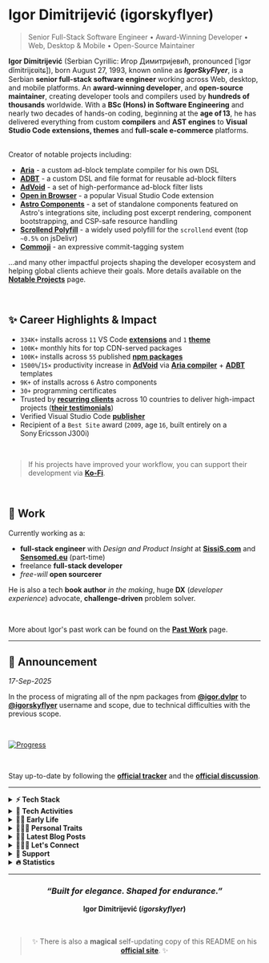 # Igor Dimitrijević (igorskyflyer)

> Senior Full-Stack Software Engineer • Award-Winning Developer • Web, Desktop & Mobile • Open-Source Maintainer

<div data-no-restyle>
  <strong>Igor Dimitrijević</strong> (Serbian Cyrillic: Игор Димитријевић, pronounced [ˈiɡɔr dǐmitrijɛʋitɕ]), born August 27, 1993, known online as <strong><em>IgorSkyFlyer</em></strong>, is a Serbian <strong>senior full-stack software engineer</strong> working across Web, desktop, and mobile platforms. An <strong>award-winning developer</strong>, and <strong>open-source maintainer</strong>, creating developer tools and compilers used by <strong>hundreds of thousands</strong> worldwide. With a <strong>BSc (Hons) in Software Engineering</strong> and nearly two decades of hands-on coding, beginning at the <strong>age of 13</strong>, he has delivered everything from custom <strong>compilers</strong> and <strong>AST engines</strong> to <strong>Visual Studio Code extensions, themes</strong> and <strong>full-scale e-commerce</strong> platforms.

  <br>
  <br>

Creator of notable projects including:

- [**Aria**](https://github.com/aria-toolkit) - a custom ad-block template compiler for his own DSL
- [**ADBT**](https://github.com/adbt-lang) - a custom DSL and file format for reusable ad-block filters
- [**AdVoid**](https://github.com/the-advoid/ad-void) - a set of high-performance ad-block filter lists
- [**Open in Browser**](https://marketplace.visualstudio.com/items?itemName=igordvlpr.open-in-browser) - a popular Visual Studio Code extension
- [**Astro Components**](https://astro.build/integrations?search=igor.dvlpr) - a set of standalone components featured on Astro's integrations site, including post excerpt rendering, component bootstrapping, and CSP-safe resource handling
- [**Scrollend Polyfill**](https://www.jsdelivr.com/package/gh/igorskyflyer/npm-scrollend-polyfill?tab=stats) - a widely used polyfill for the `scrollend` event (top `~0.5%` on jsDelivr)
- [**Commoji**](https://github.com/igorskyflyer/commoji) - an expressive commit-tagging system

…and many other impactful projects shaping the developer ecosystem and helping global clients achieve their goals. More details available on the [**Notable Projects**](https://github.com/igorskyflyer/igorskyflyer/blob/main/NOTABLE_PROJECTS.md) page.

  <br>

## ✨ Career Highlights & Impact

- `334K+` installs across `11` VS Code [**extensions**](https://marketplace.visualstudio.com/search?term=igordvlpr&target=VSCode&category=All%20categories&sortBy=Relevance) and `1` [**theme**](https://marketplace.visualstudio.com/search?term=igordvlpr&target=VSCode&category=Themes&sortBy=Relevance)
- `100K+` monthly hits for top CDN-served packages
- `100K+` installs across `55` published [**npm packages**](https://www.npmjs.com/~igorskyflyer)
- `1500%`/`15×` productivity increase in [**AdVoid**](https://github.com/the-advoid/ad-void#-productivity-gains) via [**Aria compiler**](https://github.com/aria-toolkit) + [**ADBT**](https://github.com/adbt-lang) templates
- `9K+` of installs across `6` Astro components
- `30+` programming certificates
- Trusted by [**recurring clients**](https://github.com/igorskyflyer/igorskyflyer/blob/main/PAST_WORK.md) across 10 countries to deliver high-impact projects ([**their testimonials**](https://github.com/igorskyflyer/igorskyflyer/blob/main/TESTIMONIALS.md))
- Verified Visual Studio Code [**publisher**](https://marketplace.visualstudio.com/publishers/igordvlpr)
- Recipient of a `Best Site` award (`2009`, age `16`, built entirely on a Sony Ericsson J300i)

</div>

<br>

> If his projects have improved your workflow, you can support their development via [**Ko-Fi**](https://ko-fi.com/igorskyflyer).

<br>

## 💼 Work

Currently working as a:

<ul data-no-restyle>
  <li><strong>full-stack engineer</strong> with <em>Design and Product Insight</em> at <a href="https://www.sissis.com"><strong>SissiS.com</strong></a> and <a href="https://www.sensomed.eu"><strong>Sensomed.eu</strong></a> (part-time)</li>
  <li>freelance <strong>full-stack developer</strong></li>
  <li><em>free-will</em> <strong>open sourcerer</strong></li>
</ul>

He is also a tech **book author** _in the making_, huge **DX** (_developer experience_) advocate, **challenge-driven** problem solver.

<br>

More about Igor's past work can be found on the [**Past Work**](https://github.com/igorskyflyer/igorskyflyer/blob/main/PAST_WORK.md) page.

---

## 📢 Announcement

_17-Sep-2025_

In the process of migrating all of the npm packages from [**@igor.dvlpr**](https://www.npmjs.com/~igor.dvlpr) to [**@igorskyflyer**](https://www.npmjs.com/~igorskyflyer) username and scope, due to technical difficulties with the previous scope.

<br>

<a href="https://github.com/igorskyflyer/project-nextwave/milestone/1"><img src="https://img.shields.io/github/milestones/progress/igorskyflyer/project-nextwave/1?style=for-the-badge&label=Progress" alt="Progress"></a>

<br>

Stay up-to-date by following the [**official tracker**](https://github.com/igorskyflyer/project-nextwave/milestone/1) and the [**official discussion**](https://github.com/orgs/community/discussions/169922).

---

<details>
  <summary><strong>⚡ Tech Stack</strong></summary>
  <br>
  <em><strong>Explore by role:</strong></em>
  <br>
  <br>
  <a href="https://github.com/igorskyflyer?tab=repositories&q=front-end"><img src="https://raw.githubusercontent.com/igorskyflyer/igorskyflyer/refs/heads/main/assets/front-end.png" alt="Igor Dimitrijević (igorskyflyer) - Front-End Development Projects Portfolio" width="90" height="25" loading="lazy"></a>
  <a href="https://github.com/igorskyflyer?tab=repositories&q=back-end"><img src="https://raw.githubusercontent.com/igorskyflyer/igorskyflyer/refs/heads/main/assets/back-end.png" alt="Igor Dimitrijević (igorskyflyer) - Back-End Development Projects Portfolio" width="90" height="25" loading="lazy"></a>
  <a href="https://github.com/igorskyflyer?tab=repositories&q=full-stack"><img src="https://raw.githubusercontent.com/igorskyflyer/igorskyflyer/refs/heads/main/assets/full-stack.png" alt="Igor Dimitrijević (igorskyflyer) - Full-Stack Development Projects Showcase" width="90" height="25" loading="lazy"></a>
  <br>
  <br>
  <em><strong>or by the technology used:</strong></em>
  <br>
  <br>
🌎 <strong>Web:</strong> <a href="https://github.com/igorskyflyer?tab=repositories&q=html"><strong>HTML</strong></a>, <a href="https://github.com/igorskyflyer?tab=repositories&q=css"><strong>CSS</strong></a>, <a href="https://github.com/igorskyflyer?tab=repositories&q=sass"><strong>Sass</strong></a>, <a href="https://github.com/igorskyflyer?tab=repositories&q=javascript"><strong>JavaScript</strong></a>, <a href="https://github.com/igorskyflyer?tab=repositories&q=typescript"><strong>TypeScript</strong></a>, <a href="https://github.com/igorskyflyer?tab=repositories&q=node"><strong>Node.js</strong></a>, <a href="https://github.com/igorskyflyer?tab=repositories&q=php"><strong>PHP</strong></a>, <a href="https://github.com/igorskyflyer?tab=repositories&q=astro"><strong>Astro</strong></a>, <a href="https://github.com/igorskyflyer?tab=repositories&q=pwa"><strong>PWA</strong></a>, <a href="https://github.com/igorskyflyer?tab=repositories&q=wordpress"><strong>WordPress</strong></a>, <a href="https://github.com/igorskyflyer?tab=repositories&q=woocommerce"><strong>WooCommerce</strong></a>
<br>
🖥️ <strong>Desktop:</strong> <a href="https://github.com/igorskyflyer?tab=repositories&q=c%23"><strong>C#</strong></a>, <a href="https://github.com/igorskyflyer?tab=repositories&q=pascal"><strong>Pascal</strong></a>, <a href="https://github.com/igorskyflyer?tab=repositories&q=delphi"><strong>Delphi</strong></a>
<br>
📱 <strong>Mobile:</strong> <a href="https://github.com/igorskyflyer?tab=repositories&language=java"><strong>Java</strong></a> (Android), <a href="https://github.com/igorskyflyer?tab=repositories&q=flutter"><strong>Flutter</strong></a>
<br>
🦄 <strong>UI / UX:</strong> Figma, Affinity Designer, Adobe XD / Illustrator / Photoshop
<br>
🛠️ <strong>Tooling:</strong> esbuild, Vite, Biome, Vitest, Composer
<br>
🦖 <strong>Extensibility:</strong> <a href="https://github.com/igorskyflyer?tab=repositories&q=vscode"><strong>VS Code extensions / themes</strong></a>, <a href="https://github.com/igorskyflyer?tab=repositories&q=userscript"><strong>UserScripts</strong></a>
<br>
🌿 <strong>Environments:</strong> Windows, WSL (Ubuntu), Linux (Mint, Manjaro)
<br>
❄️ <strong>Platforms:</strong> Cloudflare, Vercel, Netlify
<br>
<br>

</details>

<details>
  <summary><strong>🤖 Tech Activities</strong></summary>
  <br>
  In addition, Igor:
  <br>
  🐛 squashes bugs for money on <a href="https://hackerone.com/igorskyflyer"><strong>HackerOne</strong></a>

  <ul data-no-restyle>
    <li>🦕 <strong><code>1</code></strong> bug bounty completed so far</li>
  </ul>
  🐦‍🔥 enjoys manufacturing <a href="https://jsr.io/@igorskyflyer"><strong>JSR</strong></a> packages
  <br>
  🎀 enjoys crafting <a href="https://www.npmjs.com/~igorskyflyer"><strong>npm packages</strong></a>
  <br>
  🔨 enjoys forging Visual Studio Code APIs:
  <ul data-no-restyle>
    <li>⚖️&nbsp; <code>1</code> <a href="https://github.com/igorskyflyer/npm-vscode-folderpicker"><strong>custom API</strong></a> so far</li>
  </ul>
  🧃 enjoys building <a href="https://marketplace.visualstudio.com/publishers/igordvlpr"><strong>Visual Studio Code extensions</strong></a>
  <br>
  🧩 enjoys assembling <a href="https://github.com/marketplace?query=igorskyflyer"><strong>GitHub Actions</strong></a>:
  <ul data-no-restyle>
    <li>🛸 <code>1</code> <a href="https://github.com/marketplace?query=igorskyflyer"><strong>action</strong></a> so far</li>
  </ul>
  🪸 enjoys engineering packages on <a href="https://socket.dev/npm/user/igorskyflyer/packages"><strong>Socket</strong></a>
  <br>
  🐦 enjoys shaping packages on <a href="https://classic.yarnpkg.com/en/packages?q=%40igorskyflyer"><strong>YarnPkg</strong></a>
  <br>
  🪶 enjoys carving packages on <a href="https://packages.ecosyste.ms/registries/npmjs.org/maintainers/igorskyflyer"><strong>EcoSyste.ms</strong></a>
  <br>
  🦦 enjoys producing <a href="https://pkg.go.dev/search?q=igorskyflyer&m=package"><strong>Go/Golang modules</strong></a>:
  <ul data-no-restyle>
    <li>🐢 <code>1</code> <a href="https://pkg.go.dev/search?q=igorskyflyer&m=package"><strong>module</strong></a> so far</li>
  </ul>
  🪼 enjoys sharing his projects on <a href="https://www.jsdelivr.com/?query=igorskyflyer"><strong>jsDelivr</strong></a>
  <br>
  🦭 enjoys coding <strong>UserScripts</strong> on GreasyFork:
  <ul data-no-restyle>
    <li>🪰 <code>2</code> <a href="https://greasyfork.org/en/users/1002054-igorskyflyer"><strong>UserScripts</strong></a> so far</li>
  </ul>
  📑 enjoys translating projects - <em>pro bono</em>, on Crowdin:
  <ul data-no-restyle>
    <li>💬 <code>2</code> <a href="https://crowdin.com/profile/igorskyflyer/"><strong>translated projects</strong></a> so far</li>
  </ul>
  🎠 enjoys making <a href="https://packagist.org/users/igorskyflyer/packages/"><strong>Packagist</strong></a> packages
  <br>
  🐣 is excited about these upcoming technologies:
  <a href="https://pyscript.net"><strong>PyScript</strong></a>,
  <a href="https://formkit.com"><strong>FormKit</strong></a>,
  <a href="https://github.com/carbon-language/carbon-lang"><strong>Carbon</strong></a>,
  <a href="https://www.cloudflare.com/en-gb/web3/"><strong>Web3</strong></a>
  <br>
  🏅 has completed Google's Foobar challenge
  <br>
  🌱 is currently learning
  AI,
  <a href="https://react.dev/"><strong>React</strong></a>
  <a href="https://www.rust-lang.org"><strong>Rust</strong></a>,
  <br>
  🤝 is looking for help with his <a href="https://github.com/igorskyflyer?tab=repositories&sort=stargazers"><strong>open-source</strong></a> projects
  <br>
  🤼 enjoys exchanging opinions with his peers at <a href="https://github.com/microsoft/vscode/issues?q=is%3Aissue+sort%3Aupdated-desc+author%3Aigorskyflyer+"><strong>VS Code</strong></a>
  <br>
  🧪 does front-end experiments on his <a href="https://codepen.io/igorskyflyer/pens/public/"><strong>CodePen</strong></a> such as:

  <blockquote>
    🔳 &nbsp;<a href="https://codepen.io/igorskyflyer/pen/XvbQpp"><strong>3D Cube</strong></a>
    <br>
    💻 &nbsp;<a href="https://codepen.io/igorskyflyer/pen/orWEjo"><strong>CSS Laptop</strong></a>
    <br>
    💠 &nbsp;<a href="https://codepen.io/igorskyflyer/pen/PrdKej"><strong>Diamond Menu</strong></a>
    <br>
    🛣️ &nbsp;<a href="https://codepen.io/igorskyflyer/pen/QXBrXz"><strong>CSS Road</strong></a>
    <br>
    🍦 &nbsp;<a href="https://codepen.io/igorskyflyer/pen/ydaMYJ"><strong>CSS Ice-Cream</strong></a>
    <br>
    📱 &nbsp;<a href="https://codepen.io/igorskyflyer/pen/pmGyGR"><strong>CSS Mobile Phone</strong></a>
    <br>
    🎷 &nbsp;<a href="https://codepen.io/igorskyflyer/pen/OYaLrb"><strong>Audio Player</strong></a> and
    <br>
    ♾️ &nbsp;still to come.
  </blockquote>
  ⚔️ battles on <a href="https://cssbattle.dev?via=igorskyflyer"><strong>CSS Battles</strong></a>
  <br>
  🏀 dribbles on <a href="https://dribbble.com/igorskyflyer"><strong>Dribbble</strong></a>
  <br>
  📝 posts snippets on his <a href="https://gist.github.com/igorskyflyer"><strong>Gist</strong></a>
  <br>
  ⚙️ cherishes automatizing things, has tons of dev-utils written in PowerShell, Node and Python
  <br>
  <span id="recursion"></span>
  🦘 loves adding new applications to the <a href="https://github.com/microsoft/winget-pkgs/"><strong>WinGet-Pkgs</strong></a> repository:
  <ul data-no-restyle>
    <li>🦑 added <code>9</code> <a href="https://github.com/microsoft/winget-pkgs/pulls?q=is%3Apr+author%3Aigorskyflyer"><strong>applications</strong></a> so far</li>
  </ul>
  🔃 can teach you about recursion - read <a href="https://github.com/igorskyflyer#recursion"><strong>about recursion</strong></a> to learn more
  <br>
</details>

<details>
  <summary><strong>👶🏼 Early Life</strong></summary>
  <br>
  Igor was born on August 27, 1993, in Kraljevo, Serbia. From a very young age, he was a curious boy who loved discovering new things, with a gift for logic and linguistics, and notably, without going through the usual process of sounding out words letter by letter, he began reading fluently in Serbian (his native language), in both Latin and Cyrillic scripts, at the age of 5½. He was always keen on technology and everything tech-related, fascinated by how things work, analyzing and reverse engineering them, even from a very young age. His fascination with technology began with cellphones and gaming consoles. At the same time, through various video games and later TV shows (mostly crime shows), he was learning English, his first foreign language, which he continued improving through formal education. Having neither a family background in IT nor knowledge of the English language, he was left to his own devices, which further sparked his curiosity.
  <br>
  <br>
  Beyond the tech world, he has conversational proficiency in Spanish, gained through <strong>self-study</strong> and daily exposure, and a background in French from his school years, where he excelled academically. Growing up speaking <strong>Serbian</strong> gave him natural comprehension of related South Slavic languages like <strong>Croatian</strong>, <strong>Bosnian</strong>, and <strong>Montenegrin</strong>, due to their mutual intelligibility.
  <br>
  <br>
  At the end of sixth grade, around the age of 13, he began learning to code, starting with <strong>HTML</strong>, <strong>CSS</strong>, and eventually <strong>JavaScript</strong> on a 1.5-inch screen (<em>Sony Ericsson J300i</em>) because he didn't own a computer. He spent <strong>over 8 hours a day</strong> reading and experimenting. Often, after playing outside with friends, he would pull out the phone and start building HTML pages on <em>Peperonity</em> - while they gathered around, curious and amused, watching each line take shape. Once he had mastered the basics, he created several <em>Peperonity</em> sites that became some of the platform's most popular at the time. He then dove deeper into <strong>JavaScript</strong> and built a new site on <em>XTgem</em>, which he entered into a multi-category <code>Best Website</code> contest organized by the XTgem team in 2009. His site (<em>skywap.xtgem.com</em>) <strong>won an award</strong>. Without a modern setup, Igor's curiosity and persistence became his most powerful tools.
  <br>
  <br>
  In high school (gymnasium, 4 years), Igor was an <strong>exemplary</strong> IT student, earning repeated commendations from professors. After <strong>HTML</strong>, <strong>CSS</strong>, and <strong>JavaScript</strong>, he learned <strong>PHP</strong> with <strong>WordPress</strong>, and excelled in <strong>Pascal</strong> (console apps) and <strong>Delphi</strong> (<strong><em>Object Pascal</em></strong>, GUI apps) despite not owning a computer to practise at home. He developed a strong fascination with <strong>Latin</strong> for its structure and elegance. Separately, he built a habit of translating unfamiliar math concepts into programming logic to understand them. While studying determinants, he built a solver app on his LG Cookie phone, finished the test in 20 minutes, left his professor astonished, and earned top marks and praise for ingenuity.
  <br>
  <br>
  After finishing high school, he created his next website named NeoVisio that was based on WordPress and it was the first website that brought him some money. When he saved enough, he bought his <strong>first laptop</strong> at the age of 18 and started attending the Faculty of Technical Sciences in Čačak, Serbia.
  <br>
  <br>
  <strong>Software engineering</strong> was his main field of study, where he learned <strong>UML</strong>, <strong>C</strong>, <strong>C#</strong>, ethics, mathematics, marketing, psychology - among many others.
  He did both solo and team projects in his college days. While studying there, he got captivated by <strong>C#</strong> and started learning it not only in college but also through self-study at home because he is a firm believer and devotee of <strong><em>autodidacticism</em></strong>.
  <br>
  <br>
  During his studies, he <strong>gave programming classes</strong> to other, fellow students and high-school students as well and started doing <strong>freelance development</strong> which further <strong>expanded</strong> his tech stack and expertise. In his college days he was always seeking for intellectual challenges, one of them being given by one of his professors, to create a mathematical software that Igor named <a href="https://github.com/igorskyflyer/calculus-ex"><strong>CalculusEx</strong></a>, a custom-built solver for equations using the linear programming method. The mentioned professor said that nobody was able to solve it the past 5 years since he came up with it, for which Igor got a 10 (A) and was praised by the professor.
  <br>
  <br>
  Over time, Igor expanded his expertise to encompass more than 18 programming languages not as an exercise in breadth, but in building systems where these technologies interoperate with purpose. This polyglot fluency allowed him to develop cohesive, cross-platform ecosystems: from browser extensions and desktop utilities to mobile applications and command-line tools, all designed with performance and developer experience in mind.
  <br>
  <br>
  Igor began creating open-source projects primarily out of necessity - developing tools, fixes, and concepts that were not yet available. Others found these contributions beneficial. Developers began to adopt them, including some companies. Over time, he became involved in various projects beyond his own. This included bug fixes, refinements, and recommendations. It was never about receiving recognition. He firmly believed that things should function properly - and if they did not, he would ensure that they would. By solving what needed to be solved, Igor ended up building a connected ecosystem - tools, libraries, and concepts that didn't just coexist, but relied on each other. <em>What started as a necessity became a structure.</em>
  <br>
</details>

<details>
  <summary><strong>🚶🏼‍♂️ Personal Traits</strong></summary>
  <br>
  👟 loves taking long walks &amp; runs:
  <br>
  <br>
  <strong>🏆 PR - <em>May 8, 2018</em>🥇</strong>
  <br>
  <ul data-no-restyle>
    <li>
    <code>26.17km/16.26mi</code>
    </li>
    <li>
      <code>32855 steps</code>
    </li>
    <li>
    <code>1091 kcal</code>
    </li>
  </ul>
  🌱 adores being in touch with <strong>nature</strong>
  <br>
  ⚡ practices <strong>stoicism</strong> - acts on what's his, lets the rest pass
  <br>
  🐒 adheres to the <strong>metaphysical naturalism</strong>
  <br>
  😽 <strong>rescues</strong> and fosters <strong>animals</strong>: mostly cats, some dogs, and the occasional sparrow or goldfish
  <br>
  🎬 loves <strong>watching</strong> movies, series &amp; anime, see his <a href="https://bramble-mechanic-9d4.notion.site/f745de2862da4612b6e9ff043059bca4?v=486691dde1c84c85ac07ec5bc11fa086"><strong>watchlist</strong></a>
  <br>
  🎮 plays <strong>games</strong> in his spare time, see his <a href="https://bramble-mechanic-9d4.notion.site/196b7dc72eeb80a98843d6faff9cb896?v=196b7dc72eeb80d884e5000c8f32a4f5"><strong>game list</strong></a>
  <br>
  🐬 is a firm believer in <strong>autodidacticism</strong>
  <br>
  🎧 is a huge <strong>audiophile</strong>, even posts EuroVision videos on his <a href="https://www.youtube.com/playlist?list=PLrZjhEsxZp5g-wAOPiwUMeUiCzbn9kwB_"><strong>YouTube channel</strong></a>
  <br>🎭 is also known as:
  <strong>Igor Dimitrijević</strong>,
  <strong>igorskyflyer</strong>,
  <strong>Игор Димитријевић</strong>
  <br>
  🤭 fun fact: call him if you need to &quot;<em>clean up</em>&quot; your buffet 🍖🥩🍟🍕🌮🌯🍔🍩🥧
  <br>
</details>

<details>
  <summary><strong>✍🏼 Latest Blog Posts</strong></summary>
  <br>
  Posts on his blog <a href="https://igorskyflyer.me/blog"><strong>igorskyflyer.me</strong></a>:
  <!-- BLOG-POST-LIST:START -->
<br>- <a href="https://igorskyflyer.me/blog/npm-valid-scopes-not-working-on-windows/" target="_blank"><strong><em>npm valid scopes not working on Windows ✋🏼</em></strong></a>
<br>- <a href="https://igorskyflyer.me/blog/chrome-flags-to-enable-or-not/" target="_blank"><strong><em>Chrome flags to enable or not 🚩</em></strong></a>
<br>- <a href="https://igorskyflyer.me/blog/why-i-moved-from-netlify-to-cloudflare-and-why-you-might-want-too/" target="_blank"><strong><em>Why I moved from Netlify to Cloudflare and why you might want too 👨🏼‍🚀</em></strong></a>
<br>- <a href="https://igorskyflyer.me/blog/vscode-npm-bin/" target="_blank"><strong><em>Fix Node binaries in VS Code Terminal 🐢</em></strong></a>
<br>- <a href="https://igorskyflyer.me/blog/how-to-write-low-performance-css-animations/" target="_blank"><strong><em>How to write low performance CSS animations 🐌</em></strong></a><!-- BLOG-POST-LIST:END -->
<br>
</details>

<details>
  <summary><strong>🙆🏻‍♂️ Let&#39;s Connect</strong></summary>
  <br>
  <div align="center">
    <!-- 1st row -->
    <a href="https://www.npmjs.com/~igorskyflyer"><img src="https://raw.githubusercontent.com/igorskyflyer/igorskyflyer/main/assets/npm.png" width="42" height="42" alt="Igor Dimitrijević (igorskyflyer) - Official npm Packages & Open-Source Profile" loading="lazy"></a>
    <a href="https://marketplace.visualstudio.com/publishers/igordvlpr"><img src="https://raw.githubusercontent.com/igorskyflyer/igorskyflyer/main/assets/microsoft.png" width="42" height="42" alt="Igor Dimitrijević (igorskyflyer) - Verified Microsoft Visual Studio Code Publisher" loading="lazy"></a>
    <a href="https://codepen.io/igorskyflyer"><img src="https://raw.githubusercontent.com/igorskyflyer/igorskyflyer/main/assets/codepen.png" width="42" height="42" alt="Igor Dimitrijević (igorskyflyer) - CodePen Front-End Experiments & UI Demos" loading="lazy"></a>
    <a href="https://g.dev/igorskyflyer"><img src="https://raw.githubusercontent.com/igorskyflyer/igorskyflyer/main/assets/play-store.png" width="42" height="42" alt="Igor Dimitrijević (igorskyflyer) - Google Play Store Developer Profile" loading="lazy"></a>
    <a href="https://ko-fi.com/igorskyflyer"><img src="https://raw.githubusercontent.com/igorskyflyer/igorskyflyer/main/assets/ko-fi-logo.png" width="42" height="42" alt="Support Igor Dimitrijević (igorskyflyer) - Ko-Fi Open-Source Funding Page" loading="lazy"></a>
    <a href="https://cssbattle.dev/player/igorskyflyer"><img src="https://raw.githubusercontent.com/igorskyflyer/igorskyflyer/main/assets/cssbattle.png" width="42" height="42" alt="Igor Dimitrijević (igorskyflyer) - CSSBattle Creative Coding Challenges" loading="lazy"></a>
    <br>
    <!-- 2nd row -->
    <a href="https://igorskyflyer.bio"><img src="https://raw.githubusercontent.com/igorskyflyer/igorskyflyer/main/assets/gravatar.png" width="42" height="42" alt="Igor Dimitrijević (igorskyflyer) - Gravatar Developer Identity Profile" loading="lazy"></a>
    <a href="https://app.pluralsight.com/profile/igorskyflyer"><img src="https://raw.githubusercontent.com/igorskyflyer/igorskyflyer/main/assets/pluralsight.png" width="42" height="42" alt="Igor Dimitrijević (igorskyflyer) - Pluralsight Tech Skills & Learning Profile" loading="lazy"></a>
    <a href="https://stackoverflow.com/users/3864203/skyflyer"><img src="https://raw.githubusercontent.com/igorskyflyer/igorskyflyer/main/assets/stack-overflow.png" width="42" height="42" alt="Igor Dimitrijević (igorskyflyer) - Stack Overflow Developer Q&A Contributions" loading="lazy"></a>
    <a href="https://www.instagram.com/igorskyflyer/"><img src="https://raw.githubusercontent.com/igorskyflyer/igorskyflyer/main/assets/instagram.png" width="42" height="42" alt="Igor Dimitrijević (igorskyflyer) - Instagram Visual Portfolio & Updates" loading="lazy"></a>
    <a href="https://www.tiktok.com/@igorskyflyer"><img src="https://raw.githubusercontent.com/igorskyflyer/igorskyflyer/main/assets/tiktok.png" width="42" height="42" alt="Igor Dimitrijević (igorskyflyer) - TikTok Short-Form Creative Content" loading="lazy"></a>
    <a href="https://youtube.com/@igorskyflyer"><img src="https://raw.githubusercontent.com/igorskyflyer/igorskyflyer/main/assets/youtube.png" width="42" height="42" alt="Igor Dimitrijević (igorskyflyer) - YouTube EuroVision-related Content" loading="lazy"></a>
    <br>
    <!-- 3rd row -->
    <a href="https://dribbble.com/igorskyflyer"><img src="https://raw.githubusercontent.com/igorskyflyer/igorskyflyer/main/assets/dribbble.png" width="42" height="42" alt="Igor Dimitrijević (igorskyflyer) - Dribbble UI/UX Design Portfolio" loading="lazy"></a>
    <a href="https://www.threads.net/@igorskyflyer"><img src="https://raw.githubusercontent.com/igorskyflyer/igorskyflyer/main/assets/threads.png" width="42" height="42" alt="Igor Dimitrijević (igorskyflyer) - Threads Developer Insights & Photography" loading="lazy"></a>
    <a href="https://beacons.ai/igorskyflyer"><img src="https://raw.githubusercontent.com/igorskyflyer/igorskyflyer/main/assets/beacons.png" width="42" height="42" alt="Igor Dimitrijević (igorskyflyer) - Beacons All-In-One Link Hub" loading="lazy"></a>
    <a href="https://www.linkedin.com/in/igorskyflyer"><img src="https://raw.githubusercontent.com/igorskyflyer/igorskyflyer/main/assets/linkedin.png" width="42" height="42" alt="Igor Dimitrijević (igorskyflyer) - LinkedIn Professional Profile & Experience" loading="lazy"></a>
    <a href="https://leetcode.com/u/igorskyflyer/"><img src="https://raw.githubusercontent.com/igorskyflyer/igorskyflyer/main/assets/leetcode.png" width="42" height="42" alt="Igor Dimitrijević (igorskyflyer) - LeetCode Algorithm Challenges & Solutions" loading="lazy"></a>
    <a href="https://x.com/igorskyflyer"><img src="https://raw.githubusercontent.com/igorskyflyer/igorskyflyer/main/assets/twitter.png" width="42" height="42" alt="Igor Dimitrijević (igorskyflyer) - X (Twitter) Developer Updates & Insights" loading="lazy"></a>

  <br>
  <br>

Reach Igor via <a href="https://igorskyflyer.me/contact/"><strong>email</strong></a> or <a href="https://www.linkedin.com/in/igorskyflyer"><strong>LinkedIn</strong></a> for business inquiries, exciting projects, etc.

  </div>
  <br>
</details>

<details>
  <summary><strong>💝 Support</strong></summary>
  <br>
  <div align="center">
    If his open-source projects have improved your workflow<br>or productivity, you can support their ongoing development via <a href="https://ko-fi.com/igorskyflyer"><strong>Ko-Fi</strong></a>.
    <br>
    <br>
    <a href="https://ko-fi.com/igorskyflyer" target="_blank"><img src="https://raw.githubusercontent.com/igorskyflyer/igorskyflyer/main/assets/ko-fi.png" alt="Support Igor Dimitrijević (igorskyflyer) - Donate to Sustain Open-Source Projects" width="180" height="46" loading="lazy"></a>
    <br>
    <blockquote>
      <br>
      Support helps fund new open-source tools, maintenance, and documentation.
      <br>
      <br>
    </blockquote>
  </div>
  <br>
</details>

<details>
  <summary><strong>🔥 Statistics</strong></summary>
  <br>
  <div align="center">
    <img src="https://github-readme-stats-nu-ecru.vercel.app/api/top-langs/?username=igorskyflyer&layout=compact&theme=tokyonight&langs_count=20&hide_border=true&cache_seconds=14400&custom_title=Top%20Languages&disable_animations=true&hide=XSLT,JSON" alt="Igor Dimitrijević (igorskyflyer) - Most-Used Programming Languages in Open-Source Work" width="500" height="525" loading="lazy">
    <br>
    <sub><em><strong>Primary Languages in His Open-Source Projects</strong></em></sub>
  </div>
  <br>
</details>

---

<div align="center">
  <h3><em>“Built for elegance. Shaped for endurance.”</em></h3>
  <strong>Igor Dimitrijević (<em>igorskyflyer</em>)</strong>
</div>

<br data-hide>
<br data-hide>

<blockquote align="center" data-hide>
  ✨ There is also a <strong>magical</strong> self-updating copy of this README on his <a href="https://igorskyflyer.me/igorskyflyer/" rel="canonical"><strong>official site</strong></a>. ✨
</blockquote>
